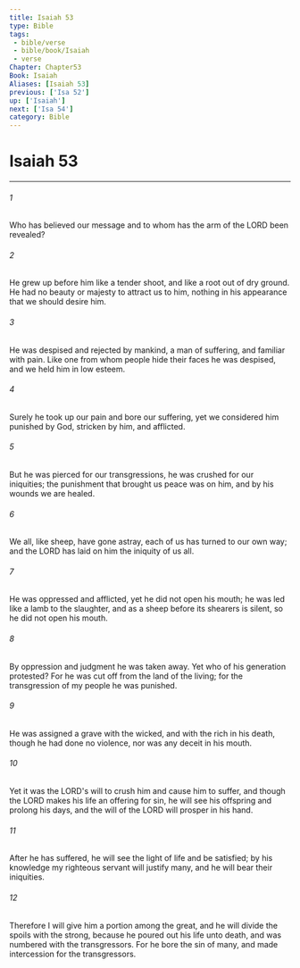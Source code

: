 ```yaml
---
title: Isaiah 53
type: Bible
tags:
 - bible/verse
 - bible/book/Isaiah
 - verse
Chapter: Chapter53
Book: Isaiah
Aliases: [Isaiah 53]
previous: ['Isa 52']
up: ['Isaiah']
next: ['Isa 54']
category: Bible
---
```

# Isaiah 53

***


###### 1 
Who has believed our message and to whom has the arm of the LORD been revealed? 

###### 2 
He grew up before him like a tender shoot, and like a root out of dry ground. He had no beauty or majesty to attract us to him, nothing in his appearance that we should desire him. 

###### 3 
He was despised and rejected by mankind, a man of suffering, and familiar with pain. Like one from whom people hide their faces he was despised, and we held him in low esteem. 

###### 4 
Surely he took up our pain and bore our suffering, yet we considered him punished by God, stricken by him, and afflicted. 

###### 5 
But he was pierced for our transgressions, he was crushed for our iniquities; the punishment that brought us peace was on him, and by his wounds we are healed. 

###### 6 
We all, like sheep, have gone astray, each of us has turned to our own way; and the LORD has laid on him the iniquity of us all. 

###### 7 
He was oppressed and afflicted, yet he did not open his mouth; he was led like a lamb to the slaughter, and as a sheep before its shearers is silent, so he did not open his mouth. 

###### 8 
By oppression and judgment he was taken away. Yet who of his generation protested? For he was cut off from the land of the living; for the transgression of my people he was punished. 

###### 9 
He was assigned a grave with the wicked, and with the rich in his death, though he had done no violence, nor was any deceit in his mouth. 

###### 10 
Yet it was the LORD's will to crush him and cause him to suffer, and though the LORD makes his life an offering for sin, he will see his offspring and prolong his days, and the will of the LORD will prosper in his hand. 

###### 11 
After he has suffered, he will see the light of life and be satisfied; by his knowledge my righteous servant will justify many, and he will bear their iniquities. 

###### 12 
Therefore I will give him a portion among the great, and he will divide the spoils with the strong, because he poured out his life unto death, and was numbered with the transgressors. For he bore the sin of many, and made intercession for the transgressors. 
